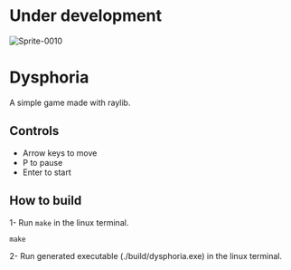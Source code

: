 # Under development
![Sprite-0010](https://github.com/user-attachments/assets/48e903f5-12e3-4c94-9f8d-4e05e6868d6e)

# Dysphoria

A simple game made with raylib.

## Controls

- Arrow keys to move
- P to pause
- Enter to start

## How to build

1- Run `make` in the linux terminal.

`make`

2- Run generated executable (./build/dysphoria.exe) in the linux terminal.
